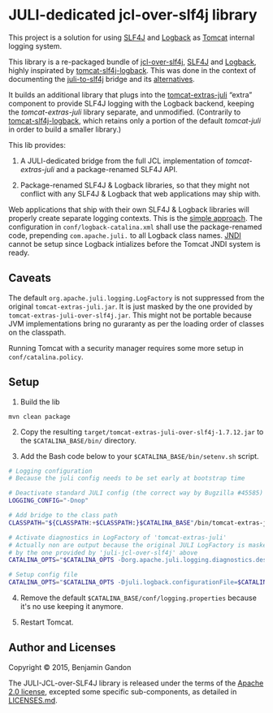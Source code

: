 <!--
   Copyright 2015 Benjamin Gandon

   Licensed under the Apache License, Version 2.0 (the "License");
   you may not use this file except in compliance with the License.
   You may obtain a copy of the License at

       http://www.apache.org/licenses/LICENSE-2.0

   Unless required by applicable law or agreed to in writing, software
   distributed under the License is distributed on an "AS IS" BASIS,
   WITHOUT WARRANTIES OR CONDITIONS OF ANY KIND, either express or implied.
   See the License for the specific language governing permissions and
   limitations under the License.
-->

JULI-dedicated jcl-over-slf4j library
=====================================

This project is a solution for using [SLF4J](http://www.slf4j.org/) and
[Logback](http://logback.qos.ch/) as [Tomcat](http://tomcat.apache.org/)
internal logging system.

This library is a re-packaged bundle of [jcl-over-slf4j](http://www.slf4j.org/legacy.html#jclOverSLF4J),
[SLF4J](http://www.slf4j.org/) and [Logback](http://logback.qos.ch/),
highly inspirated by [tomcat-slf4j-logback](https://github.com/grgrzybek/tomcat-slf4j-logback).
This was done in the context of documenting the [juli-to-slf4j](https://github.com/bgandon/juli-to-slf4j)
bridge and its [alternatives](https://github.com/bgandon/juli-to-slf4j/blob/master/ALTERNATIVES.md).

It builds an additional library that plugs into the
[tomcat-extras-juli](http://search.maven.org/#search%7Cgav%7C1%7Cg%3A%22org.apache.tomcat.extras%22%20AND%20a%3A%22tomcat-extras-juli%22)
“extra” component to provide SLF4J logging with the Logback backend, keeping
the _tomcat-extras-juli_ library separate, and unmodified.
(Contrarily to [tomcat-slf4j-logback](https://github.com/grgrzybek/tomcat-slf4j-logback),
which retains only a portion of the default _tomcat-juli_ in order to build a
smaller library.)

This lib provides:

1. A JULI-dedicated bridge from the full JCL implementation of
   _tomcat-extras-juli_ and a package-renamed SLF4J API.

2. Package-renamed SLF4J & Logback libraries, so that they might not conflict
   with any SLF4J & Logback that web applications may ship with.

Web applications that ship with their own SLF4J & Logback libraries will
properly create separate logging contexts. This is the
[simple approach](http://logback.qos.ch/manual/loggingSeparation.html#easy).
The configuration in `conf/logback-catalina.xml` shall use the package-renamed
code, prepending `com.apache.juli.` to all Logback class names.
[JNDI](http://logback.qos.ch/manual/loggingSeparation.html#ContextJNDISelector)
cannot be setup since Logback intializes before the Tomcat JNDI system is
ready.


Caveats
-------

The default `org.apache.juli.logging.LogFactory` is not suppressed from the
original `tomcat-extras-juli.jar`. It is just masked by the one provided by
`tomcat-extras-juli-over-slf4j.jar`. This might not be portable because JVM
implementations bring no guraranty as per the loading order of classes on the
classpath.

Running Tomcat with a security manager requires some more setup in
`conf/catalina.policy`.


Setup
-----

1. Build the lib

```
mvn clean package
```

2. Copy the resulting `target/tomcat-extras-juli-over-slf4j-1.7.12.jar` to the
   `$CATALINA_BASE/bin/` directory.

3. Add the Bash code below to your `$CATALINA_BASE/bin/setenv.sh` script.

```bash
# Logging configuration
# Because the juli config needs to be set early at bootstrap time

# Deactivate standard JULI config (the correct way by Bugzilla #45585)
LOGGING_CONFIG="-Dnop"

# Add bridge to the class path
CLASSPATH="${CLASSPATH:+$CLASSPATH:}$CATALINA_BASE"/bin/tomcat-extras-juli-over-slf4j-1.7.12.jar

# Activate diagnostics in LogFactory of 'tomcat-extras-juli'
# Actually non are output because the original JULI LogFactory is masked
# by the one provided by 'juli-jcl-over-slf4j' above
CATALINA_OPTS="$CATALINA_OPTS -Dorg.apache.juli.logging.diagnostics.dest=STDOUT"

# Setup config file
CATALINA_OPTS="$CATALINA_OPTS -Djuli.logback.configurationFile=$CATALINA_BASE/conf/logback-catalina.xml"
```

4. Remove the default `$CATALINA_BASE/conf/logging.properties` because it's no
   use keeping it anymore.

5. Restart Tomcat.


Author and Licenses
-------------------

Copyright © 2015, Benjamin Gandon

The JULI-JCL-over-SLF4J library is released under the terms of the
[Apache 2.0 license](LICENSE.txt), excepted some specific sub-components, as
detailed in [LICENSES.md](LICENSES.md).


<!--
# Local Variables:
# indent-tabs-mode: nil
# End:
-->
